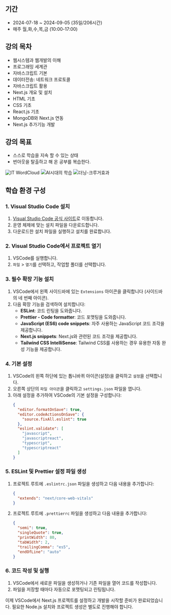 ## 기간
- 2024-07-18 ~ 2024-09-05 (35일/206시간)
- 매주 월,화,수,목,금 (10:00-17:00)

## 강의 목차
- 웹시스템과 웹개발의 이해
- 프로그래밍 세계관
- 자바스크립트 기본
- 데이터전송: 네트워크 프로토콜
- 자바스크립트 활용
- Next.js 개요 및 설치
- HTML 기초
- CSS 기초
- React.js 기초
- MongoDB와 Next.js 연동
- Next.js 추가기능 개발

## 강의 목표
- 스스로 학습을 지속 할 수 있는 상태
- 번아웃을 탈출하고 해 온 공부를 복습한다.

![IT WordCloud](./IT_circle_wordcloud.png)
![AI시대의 학습](https://media.licdn.com/dms/image/D5612AQGvZzUSfk-NnA/article-cover_image-shrink_720_1280/0/1675286537360?e=2147483647&v=beta&t=zsXfMAE9NTIlefG5JxNb-RGpvcMiQFd6ESJ8yjLR290)
![더닝-크루거효과](https://understandinginnovation.blog/wp-content/uploads/2015/06/dunning-kruger-0011.jpg)


## 학습 환경 구성

### 1. Visual Studio Code 설치
1. [Visual Studio Code 공식 사이트](https://code.visualstudio.com/)로 이동합니다.
2. 운영 체제에 맞는 설치 파일을 다운로드합니다.
3. 다운로드한 설치 파일을 실행하고 설치를 완료합니다.

### 2. Visual Studio Code에서 프로젝트 열기
1. VSCode를 실행합니다.
2. `파일` > `열기`를 선택하고, 작업할 폴더를 선택합니다.

### 3. 필수 확장 기능 설치
1. VSCode에서 왼쪽 사이드바에 있는 `Extensions` 아이콘을 클릭합니다 (사이드바의 네 번째 아이콘).
2. 다음 확장 기능을 검색하여 설치합니다:
   - **ESLint**: 코드 린팅을 도와줍니다.
   - **Prettier - Code formatter**: 코드 포맷팅을 도와줍니다.
   - **JavaScript (ES6) code snippets**: 자주 사용하는 JavaScript 코드 조각을 제공합니다.
   - **Next.js snippets**: Next.js와 관련된 코드 조각을 제공합니다.
   - **Tailwind CSS IntelliSense**: Tailwind CSS를 사용하는 경우 유용한 자동 완성 기능을 제공합니다.

### 4. 기본 설정
1. VSCode의 왼쪽 하단에 있는 톱니바퀴 아이콘(설정)을 클릭하고 `설정`을 선택합니다.
2. 오른쪽 상단의 `파일 아이콘`을 클릭하고 `settings.json` 파일을 엽니다.
3. 아래 설정을 추가하여 VSCode의 기본 설정을 구성합니다:
   ```json
   {
     "editor.formatOnSave": true,
     "editor.codeActionsOnSave": {
       "source.fixAll.eslint": true
     },
     "eslint.validate": [
       "javascript",
       "javascriptreact",
       "typescript",
       "typescriptreact"
     ]
   }
   ```

### 5. ESLint 및 Prettier 설정 파일 생성
1. 프로젝트 루트에 `.eslintrc.json` 파일을 생성하고 다음 내용을 추가합니다:
   ```json
   {
     "extends": "next/core-web-vitals"
   }
   ```
2. 프로젝트 루트에 `.prettierrc` 파일을 생성하고 다음 내용을 추가합니다:
   ```json
   {
     "semi": true,
     "singleQuote": true,
     "printWidth": 80,
     "tabWidth": 2,
     "trailingComma": "es5",
     "endOfLine": "auto"
   }
   ```

### 6. 코드 작성 및 실행
1. VSCode에서 새로운 파일을 생성하거나 기존 파일을 열어 코드를 작성합니다.
2. 파일을 저장할 때마다 자동으로 포맷팅되고 린팅됩니다.

이제 VSCode에서 Next.js 프로젝트를 설정하고 개발을 시작할 준비가 완료되었습니다. 필요한 Node.js 설치와 프로젝트 생성은 별도로 진행해야 합니다.
